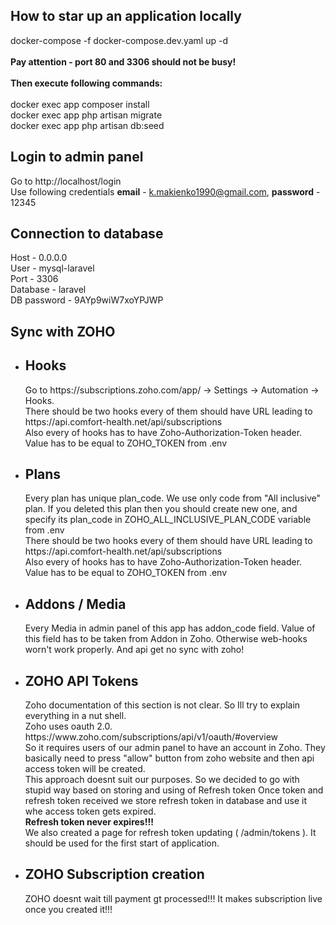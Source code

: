 ## How to star up an application locally
docker-compose -f docker-compose.dev.yaml up -d </br></br>
**Pay attention - port 80 and 3306 should not be busy!**</br></br>
<b>Then execute following commands:</b></br></br>
docker exec app composer install</br>
docker exec app php artisan migrate</br>
docker exec app php artisan db:seed</br>
## Login to admin panel
Go to http://localhost/login </br>
Use following credentials 
**email** - k.makienko1990@gmail.com, **password** - 12345
## Connection to database 
Host - 0.0.0.0</br>
User - mysql-laravel</br>
Port  - 3306</br>
Database - laravel</br>
DB password - 9AYp9wiW7xoYPJWP

## Sync with ZOHO
<ul>
    <li>
        <h2>Hooks</h2>
        <p>
            Go to https://subscriptions.zoho.com/app/ -> Settings -> Automation  ->  Hooks. </br>
            There should be two hooks every of them should have URL leading to https://api.comfort-health.net/api/subscriptions </br>
            Also every of hooks has to have Zoho-Authorization-Token header. Value has to be equal to ZOHO_TOKEN from .env
        </p>
    </li>
    <li>
        <h2>Plans</h2>
        <p>
            Every plan has unique plan_code. We use only code from "All inclusive" plan.
            If you deleted this plan then you should create new one, and specify  its plan_code in ZOHO_ALL_INCLUSIVE_PLAN_CODE variable from .env</br>
            There should be two hooks every of them should have URL leading to https://api.comfort-health.net/api/subscriptions </br>
            Also every of hooks has to have Zoho-Authorization-Token header. Value has to be equal to ZOHO_TOKEN from .env
        </p>
    </li>
    <li>
        <h2>Addons / Media</h2>
        <p>
            Every Media in admin panel of this app has addon_code field. Value of this field has to be taken from Addon in Zoho.
            Otherwise web-hooks worn't work properly. And api get no sync with zoho!
        </p>
    </li>
     <li>
        <h2>ZOHO API Tokens</h2>
        <p>
            Zoho documentation of this section is not clear. So Ill try to explain everything in a nut shell.  </br>
            Zoho uses  oauth 2.0. https://www.zoho.com/subscriptions/api/v1/oauth/#overview </br>
            So it requires users of our admin panel to have an account in Zoho. They basically need to press "allow" button from zoho website and then api access token will be created.  </br>
            This approach doesnt suit our purposes. So we decided to go with stupid way based on storing and using of Refresh token
            Once token and refresh token received we store refresh token in database and use it whe access token gets expired. </br>
            <b>Refresh token never expires!!!</b> </br>
            We also created a page for refresh token updating ( /admin/tokens ). It should be used for the first start of application. </br>
        </p>
    </li>
 <li>
        <h2>ZOHO Subscription creation</h2>
        <p>
            ZOHO doesnt wait till payment gt processed!!! It makes subscription live once you created it!!!    
        </p>
    </li>
</ul>
